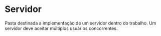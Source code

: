 
# Servidor

Pasta destinada a implementação de um servidor dentro do trabalho.
Um servidor deve aceitar múltiplos usuários concorrentes.